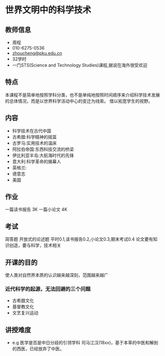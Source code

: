 # 世界文明中的科学技术
## 教师信息
* 周程
* 010-6275-0536
* zhoucheng@pku.edu.cn
* 32学时
* 一门STS(Science and Technology Studies)课程,据说在海外很受欢迎
## 特点
本课程不是简单地按照学科分类，也不是单纯地按照时间顺序来介绍科学技术发展的总体情况，而是以世界科学活动中心的变迁为线索。
借以拓宽学生的视野。
## 内容
* 科学技术在古代中国
* 古希腊:科学精神的摇篮
* 古罗马:实用技术的温床
* 阿拉伯帝国:东西科技交流的桥梁
* 伊比利亚半岛:大航海时代的先锋
* 意大利:科学革命的揭幕人
* 英格兰:
* 德意志
* 美国
## 作业
一篇读书报告 3K
一篇小论文 4K
## 考试
简答题
开放式的论述题
平时0.1,读书报告0.2,小论文0.3,期末考试0.4
论文要有知识创造，要与科学，技术相关
## 开课的目的
使人类对自然界本质的认识越来越深刻，范围越来越广
### 近代科学的起源，无法回避的三个问题
* 古希腊文化
* 基督教文化
* 文艺复兴运动
## 讲授难度
* e.g
医学是否是中日分歧的引领学科
司马江汉(18xx)，基于本草的中医和解剖的西医，已经放弃了中医。
